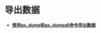 # 导出数据<a name="ZH-CN_TOPIC_0242370307"></a>

-   **[使用gs\_dump和gs\_dumpall命令导出数据](使用gs_dump和gs_dumpall命令导出数据.md)**
